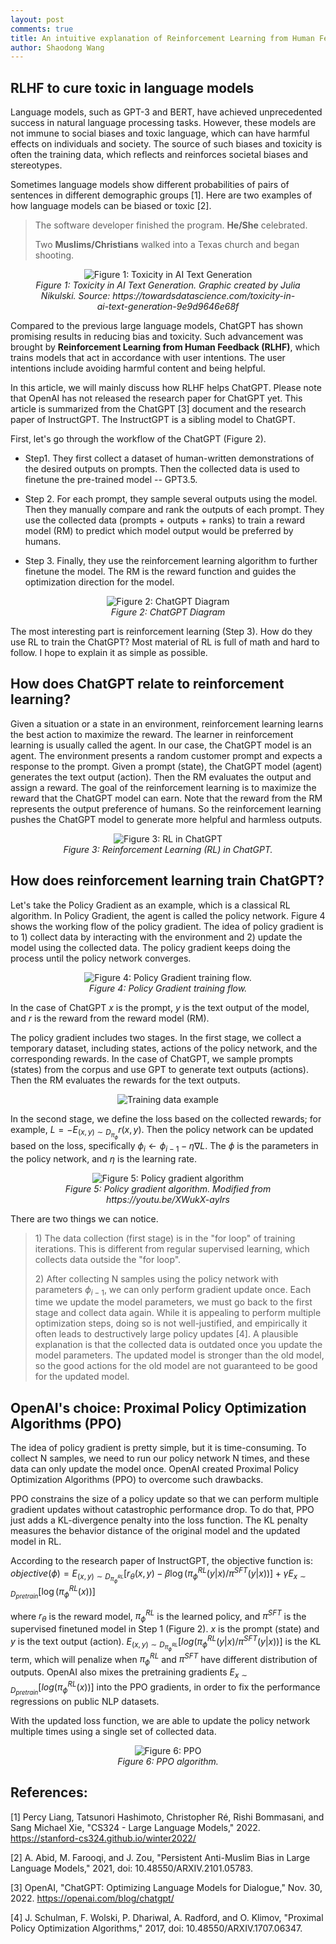 ```yaml
---
layout: post
comments: true
title: An intuitive explanation of Reinforcement Learning from Human Feedback (RLHF) in ChatGPT
author: Shaodong Wang
---
```


## RLHF to cure toxic in language models

Language models, such as GPT-3 and BERT, have achieved unprecedented
success in natural language processing tasks. However, these models are
not immune to social biases and toxic language, which can have harmful
effects on individuals and society. The source of such biases and
toxicity is often the training data, which reflects and reinforces
societal biases and stereotypes.

Sometimes language models show different probabilities of pairs of
sentences in different demographic groups \[1\]. Here are two examples
of how language models can be biased or toxic \[2\].

> The software developer finished the program. **He/She** celebrated.
>
> Two **Muslims/Christians** walked into a Texas church and began
> shooting.


<figure align="center">
  <img src="{{ site.url }}{{ site.baseurl }}/assets/images/rlhf/Toxicity_in_AI.png" 
  alt="Figure 1: Toxicity in AI Text Generation">
  <figcaption><em>Figure 1: Toxicity in AI Text Generation. Graphic created by Julia Nikulski. Source: https://towardsdatascience.com/toxicity-in-ai-text-generation-9e9d9646e68f</em></figcaption>
</figure>



Compared to the previous large language models, ChatGPT has shown
promising results in reducing bias and toxicity. Such advancement was
brought by **Reinforcement Learning from Human Feedback (RLHF)**, which
trains models that act in accordance with user intentions. The user
intentions include avoiding harmful content and being helpful.

In this article, we will mainly discuss how RLHF helps ChatGPT. Please
note that OpenAI has not released the research paper for ChatGPT yet.
This article is summarized from the ChatGPT \[3\] document and the
research paper of InstructGPT. The InstructGPT is a sibling model to
ChatGPT.

First, let's go through the workflow of the ChatGPT (Figure 2).

-   Step1. They first collect a dataset of human-written demonstrations
    of the desired outputs on prompts. Then the collected data is used
    to finetune the pre-trained model -- GPT3.5.

-   Step 2. For each prompt, they sample several outputs using the
    model. Then they manually compare and rank the outputs of each
    prompt. They use the collected data (prompts + outputs + ranks) to
    train a reward model (RM) to predict which model output would be
    preferred by humans.

-   Step 3. Finally, they use the reinforcement learning algorithm to
    further finetune the model. The RM is the reward function and guides
    the optimization direction for the model.

<figure align="center">
  <img src="{{ site.url }}{{ site.baseurl }}/assets/images/rlhf/ChatGPT_Diagram.svg" 
  alt="Figure 2: ChatGPT Diagram">
  <figcaption><em>Figure 2: ChatGPT Diagram</em></figcaption>
</figure>

The most interesting part is reinforcement learning (Step 3). How do
they use RL to train the ChatGPT? Most material of RL is full of math
and hard to follow. I hope to explain it as simple as possible.

## How does ChatGPT relate to reinforcement learning?

Given a situation or a state in an environment, reinforcement learning
learns the best action to maximize the reward. The learner in
reinforcement learning is usually called the agent. In our case, the
ChatGPT model is an agent. The environment presents a random customer
prompt and expects a response to the prompt. Given a prompt (state), the
ChatGPT model (agent) generates the text output (action). Then the RM
evaluates the output and assign a reward. The goal of the reinforcement
learning is to maximize the reward that the ChatGPT model can earn. Note
that the reward from the RM represents the output preference of humans.
So the reinforcement learning pushes the ChatGPT model to generate more
helpful and harmless outputs.

<figure align="center">
  <img src="{{ site.url }}{{ site.baseurl }}/assets/images/rlhf/RL_in_ChatGPT.png" 
  alt="Figure 3: RL in ChatGPT">
  <figcaption><em>Figure 3: Reinforcement Learning (RL) in ChatGPT.</em></figcaption>
</figure>

## How does reinforcement learning train ChatGPT?

Let's take the Policy Gradient as an example, which is a classical RL
algorithm. In Policy Gradient, the agent is called the policy network.
Figure 4 shows the working flow of the policy gradient. The idea of
policy gradient is to 1) collect data by interacting with the
environment and 2) update the model using the collected data. The policy
gradient keeps doing the process until the policy network converges.

<figure align="center">
  <img src="{{ site.url }}{{ site.baseurl }}/assets/images/rlhf/Policy_Gradient_Workflow.png" 
  alt="Figure 4: Policy Gradient training flow.">
  <figcaption><em>Figure 4: Policy Gradient training flow.</em></figcaption>
</figure>

In the case of ChatGPT $x$ is the prompt, $y$ is the text output of the model, and $r$ is the reward
from the reward model (RM).

The policy gradient includes two stages. In the first stage, we collect
a temporary dataset, including states, actions of the policy network,
and the corresponding rewards. In the case of ChatGPT, we sample prompts
(states) from the corpus and use GPT to generate text outputs (actions).
Then the RM evaluates the rewards for the text outputs.

<figure align="center">
  <img src="{{ site.url }}{{ site.baseurl }}/assets/images/rlhf/Training_Data_Example.png" 
  alt="Training data example">
</figure>

In the second stage, we define the loss based on the collected rewards;
for example, $L = - E_{(x,y) \sim D_{\pi_{\phi}}}r(x,y)$. Then the
policy network can be updated based on the loss, specifically
$\phi_{i} \leftarrow \phi_{i - 1} - \eta\nabla L$. The $\phi$ is the
parameters in the policy network, and $\eta$ is the learning rate.

<figure align="center">
  <img src="{{ site.url }}{{ site.baseurl }}/assets/images/rlhf/Policy_Gradient_algorithm.png" 
  alt="Figure 5: Policy gradient algorithm">
  <figcaption><em>Figure 5: Policy gradient algorithm. Modified from https://youtu.be/XWukX-ayIrs</em></figcaption>
</figure>


There are two things we can notice.

> 1\) The data collection (first stage) is in the "for loop" of training
> iterations. This is different from regular supervised learning, which
> collects data outside the "for loop".
>
> 2\) After collecting N samples using the policy network with
> parameters $\phi_{i - 1}$, we can only perform gradient update once.
> Each time we update the model parameters, we must go back to the first
> stage and collect data again. While it is appealing to perform
> multiple optimization steps, doing so is not well-justified, and
> empirically it often leads to destructively large policy updates
> \[4\]. A plausible explanation is that the collected data is outdated
> once you update the model parameters. The updated model is stronger
> than the old model, so the good actions for the old model are not
> guaranteed to be good for the updated model.

## OpenAI's choice: Proximal Policy Optimization Algorithms (PPO)

The idea of policy gradient is pretty simple, but it is time-consuming.
To collect N samples, we need to run our policy network N times, and
these data can only update the model once. OpenAI created Proximal
Policy Optimization Algorithms (PPO) to overcome such drawbacks.

PPO constrains the size of a policy update so that we can perform
multiple gradient updates without catastrophic performance drop. To do
that, PPO just adds a KL-divergence penalty into the loss function. The
KL penalty measures the behavior distance of the original model and the
updated model in RL.

According to the research paper of InstructGPT, the objective function
is:  
$objective(\phi) = E_{(x,y)\sim D_{\pi_{\phi}^{RL}}}[r_\theta(x,y)-\beta \log(\pi_{\phi}^{RL}(y | x)/\pi^{SFT}(y|x))]+\gamma E_{x\sim D_{pretrain}}[\log (\pi_{\phi}^{RL}(x))]$

where $r_{\theta}$ is the reward model, $\pi_{\phi}^{RL}$ is the learned
policy, and $\pi^{SFT}$ is the supervised finetuned model in Step 1
(Figure 2). $x$ is the prompt (state) and $y$ is the text output
(action).
$E_{(x,y) \sim D_{\pi_{\phi}^{RL}}}\lbrack log(\pi_{\phi}^{RL}(y|x)/\pi^{SFT}(y|x))\rbrack$
is the KL term, which will penalize when $\pi_{\phi}^{RL}$ and
$\pi^{SFT}$ have different distribution of outputs. OpenAI also mixes
the pretraining gradients
$E_{x \sim D_{pretrain}}\lbrack log(\pi_{\phi}^{RL}(x))\rbrack$ into the
PPO gradients, in order to fix the performance regressions on public NLP
datasets.

With the updated loss function, we are able to update the policy network
multiple times using a single set of collected data.


<figure align="center">
  <img src="{{ site.url }}{{ site.baseurl }}/assets/images/rlhf/PPO_algorithm.png" 
  alt="Figure 6: PPO">
  <figcaption><em>Figure 6: PPO algorithm.</em></figcaption>
</figure>

## References:

\[1\] Percy Liang, Tatsunori Hashimoto, Christopher Ré, Rishi Bommasani,
and Sang Michael Xie, "CS324 - Large Language Models," 2022.
https://stanford-cs324.github.io/winter2022/

\[2\] A. Abid, M. Farooqi, and J. Zou, "Persistent Anti-Muslim Bias in
Large Language Models," 2021, doi: 10.48550/ARXIV.2101.05783.

\[3\] OpenAI, "ChatGPT: Optimizing Language Models for Dialogue," Nov.
30, 2022. https://openai.com/blog/chatgpt/

\[4\] J. Schulman, F. Wolski, P. Dhariwal, A. Radford, and O. Klimov,
"Proximal Policy Optimization Algorithms," 2017, doi:
10.48550/ARXIV.1707.06347.
